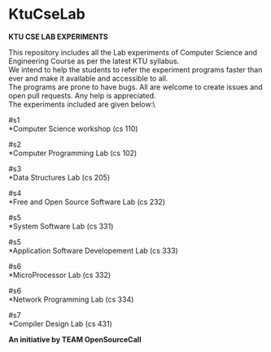 # KtuCseLab
**KTU CSE LAB EXPERIMENTS**

This repository includes all the Lab experiments of Computer Science and Engineering Course as per the latest KTU syllabus.\
We intend to help the students to refer the experiment programs faster than ever and make it available and accessible to all.\
The programs are prone to have bugs. All are welcome to create issues and open pull requests. Any help is appreciated.\
The experiments included are given below:\

#s1\
*Computer Science workshop (cs 110)

#s2\
*Computer Programming Lab (cs 102)

#s3\
*Data Structures Lab (cs 205)

#s4\
*Free and Open Source Software Lab (cs 232)

#s5\
*System Software Lab (cs 331)

#s5\
*Application Software Developement Lab (cs 333)

#s6\
*MicroProcessor Lab (cs 332)

#s6\
*Network Programming Lab (cs 334)

#s7\
*Compiler Design Lab (cs 431)


**An initiative by TEAM OpenSourceCall**
